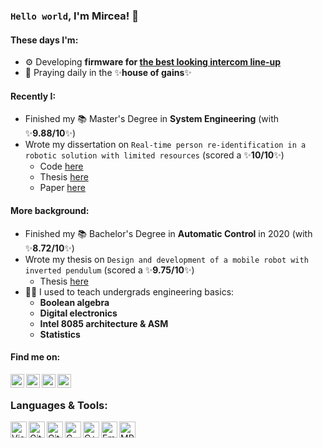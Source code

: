 ### `Hello world`, I'm Mircea! 👋
#### These days I'm:
- ⚙️ Developing **firmware for [the best looking intercom line-up](https://www.linkedin.com/posts/electra_3_ada2020-archiproductsdesignawards-ada2020-activity-6759371591655723008-j3FX)**
- 💪 Praying daily in the ✨**house of gains**✨
#### Recently I: 
- Finished my 📚 Master's Degree in **System Engineering** (with ✨**9.88/10**✨)
- Wrote my dissertation on `Real-time person re-identification in a robotic solution with limited resources` (scored a ✨**10/10**✨) 
    - Code [here](https://github.com/mircea98ro/pedestrian_detector_distributed_assignment)
    - Thesis [here](https://github.com/mircea98ro/mircea98ro/blob/main/Master_Thesis.pdf)
    - Paper [here](https://doi.org/10.1007/978-3-031-21065-5_18)
    
#### More background:
- Finished my 📚 Bachelor's Degree in **Automatic Control** in 2020 (with ✨**8.72/10**✨)
- Wrote my thesis on `Design and development of a mobile robot with inverted pendulum` (scored a ✨**9.75/10**✨) 
    - Thesis [here](https://github.com/mircea98ro/mircea98ro/blob/main/Bachelor_thesis.pdf)
- 👨‍🏫 I used to teach undergrads engineering basics:
    - **Boolean algebra**
    - **Digital electronics**
    - **Intel 8085 architecture & ASM**
    - **Statistics**
#### Find me on:
<a target="_blank" href="https://www.linkedin.com/in/mircea98ro/">
  <img align="left" alt="LinkdeIN" width="22px" src="https://cdn.jsdelivr.net/gh/devicons/devicon/icons/linkedin/linkedin-original.svg" />
</a>
<a target="_blank" href="mailto:mircea98ro@gmail.com">
  <img align="left" alt="Gmail" width="22px" src="https://cdn.cdnlogo.com/logos/o/14/official-gmail-icon-2020.svg" />
</a>
<a target="_blank" href="https://fb.com/mircea98ro">
  <img align="left" alt="Facebook" width="22px" src="https://cdn.jsdelivr.net/gh/devicons/devicon/icons/facebook/facebook-original.svg" />
</a>
<a target="_blank" href="https://www.instagram.com/mircea98ro/">
  <img align="left" alt="Instagram" width="22px" src="https://cdn.cdnlogo.com/logos/i/4/instagram.svg" />
</a>
</br>

### Languages & Tools:
<img align="left" alt="Visual Studio Code" width="26px" src="https://cdn.jsdelivr.net/gh/devicons/devicon/icons/vscode/vscode-original.svg" />
<img align="left" alt="Git" width="26px" src="https://cdn.jsdelivr.net/gh/devicons/devicon/icons/git/git-original.svg" />
<img align="left" alt="GitHub" width="26px" src="https://cdn.jsdelivr.net/gh/devicons/devicon/icons/github/github-original.svg" />
<img align="left" alt="C" width="26px" src="https://cdn.jsdelivr.net/gh/devicons/devicon/icons/c/c-original.svg" />
<img align="left" alt="C++" width="26px" src="https://raw.githubusercontent.com/jmnote/z-icons/master/svg/cpp.svg" />
<img align="left" alt="Embedded C" width="26px" src="https://cdn.jsdelivr.net/gh/devicons/devicon/icons/embeddedc/embeddedc-original.svg" />
<img align="left" alt="MPLAB X" width="26px" src="https://www.microchip.com/en-us/tools-resources/develop/mplab-x-ide/_jcr_content/root/responsivegrid/container/container/isolatedimage_copy/image.coreimg.png/1651140970636/mplab-xide-transparent-background.png" />
</br>
